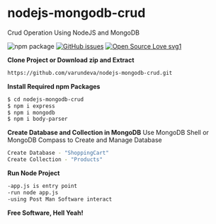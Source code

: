 # nodejs-mongodb-crud
Crud Operation Using NodeJS and MongoDB

![npm package](https://img.shields.io/badge/npm%20package-v3.5.2-brightgreen.svg)
[![GitHub issues](https://img.shields.io/github/issues/Naereen/StrapDown.js.svg)](https://GitHub.com/Naereen/StrapDown.js/issues/)
[![Open Source Love svg1](https://badges.frapsoft.com/os/v1/open-source.svg?v=103)](https://github.com/ellerbrock/open-source-badges/)

**Clone Project or Download zip and Extract**
```sh
https://github.com/varundeva/nodejs-mongodb-crud.git
```
**Install Required npm Packages**
```sh
$ cd nodejs-mongodb-crud
$ npm i express
$ npm i mongodb
$ npm i body-parser
```
**Create Database and Collection in MongoDB**
Use MongoDB Shell or MongoDB Compass to Create and Manage Database
```sh
Create Database - "ShoppingCart"
Create Collection - "Products"
```
**Run Node Project**
```sh
-app.js is entry point
-run node app.js
-using Post Man Software interact
```


**Free Software, Hell Yeah!**
